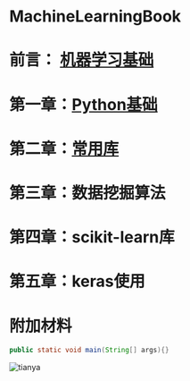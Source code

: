 # MachineLearningBook
# 前言： [机器学习基础](https://github.com/chenjian2011/MachineLearningBook/blob/master/prechapter/prechapter.md)
# 第一章：[Python基础](https://github.com/chenjian2011/MachineLearningBook/blob/master/chapter1/chapter1.md)
# 第二章：[常用库](https://github.com/chenjian2011/MachineLearningBook/blob/master/chapter2/chapter2.md)
# 第三章：数据挖掘算法 
# 第四章：scikit-learn库
# 第五章：keras使用
# 附加材料

```Java
public static void main(String[] args){}
```
![tianya](http://www.baidu.com/img/bdlogo.gif "tianyalogo")  
